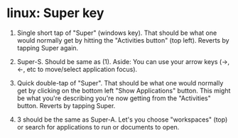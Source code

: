 # linux: Super key

1. Single short tap of "Super" (windows key). That should be what one would normally get by hitting the "Activities button" (top left). Reverts by tapping Super again.

2. Super-S. Should be same as (1). Aside: You can use your arrow keys (->, <-, etc to move/select application focus).

3. Quick double-tap of "Super". That should be what one would normally get by clicking on the bottom left "Show Applications" button. This might be what you're describing you're now getting from the "Activities" button. Reverts by tapping Super.

4. 3 should be the same as Super-A. Let's you choose "workspaces" (top) or search for applications to run or documents to open.
